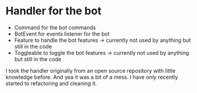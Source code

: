 # Handler for the bot

- Command for the bot commands
- BotEvent for events listener for the bot
- Feature to handle the bot features -> currently not used by anything but still in the code
- Toggleable to toggle the bot features -> currently not used by anything but still in the code

I took the handler originally from an open source repository with little knowledge before.
And yea it was a bit of a mess. I have only recently started to refactoring and cleaning it.
